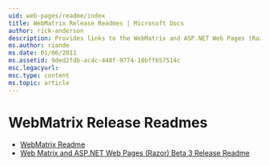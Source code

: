 ```yaml
---
uid: web-pages/readme/index
title: WebMatrix Release Readmes | Microsoft Docs
author: rick-anderson
description: Provides links to the WebMatrix and ASP.NET Web Pages (Razor) 1.0 Release Readme and the Beta 3 Release Readme.
ms.author: riande
ms.date: 01/06/2011
ms.assetid: 9ded2fdb-ac4c-448f-9774-10bff657514c
msc.legacyurl: 
msc.type: content
ms.topic: article
---
```

# WebMatrix Release Readmes

- [WebMatrix Readme](overview.md)
- [Web Matrix and ASP.NET Web Pages (Razor) Beta 3 Release Readme](beta3.md)
